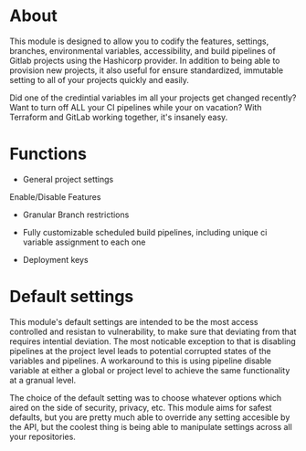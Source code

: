 
# About

This module is designed to allow you to codify the features, settings, branches, environmental variables, accessibility, and build pipelines of Gitlab projects using the Hashicorp provider. In addition to being able to provision new projects, it also useful for ensure standardized, immutable setting to all of your projects quickly and easily.

Did one of the credintial variables im all your projects get changed recently?  Want to turn off ALL your CI pipelines while your on vacation?  With Terraform and GitLab working together, it's insanely easy.

# Functions

* General project settings

Enable/Disable Features


* Granular Branch restrictions

* Fully customizable scheduled build pipelines, including unique ci variable assignment to each one

* Deployment keys

# Default settings

This module's default settings are intended to be the most access controlled and resistan to vulnerability, to make sure that deviating from that requires intential deviation.  The most noticable exception to that is disabling pipelines at the project level leads to potential corrupted states of the variables and pipelines.  A workaround to this is using pipeline disable variable at either a global or project level to achieve the same functionality at a granual level.

The choice of the default setting was to choose whatever options which aired on the side of security, privacy, etc. This module aims for safest defaults, but you are pretty much able to override any setting accesible by the API, but the coolest thing is being able to manipulate settings across all your repositories.




